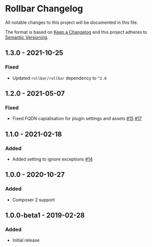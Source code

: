 # Rollbar Changelog

All notable changes to this project will be documented in this file.

The format is based on [Keep a Changelog](http://keepachangelog.com/) and this project adheres to [Semantic Versioning](http://semver.org/).

## 1.3.0 - 2021-10-25
### Fixed
- Updated `rollbar/rollbar` dependency to `^2.0`

## 1.2.0 - 2021-05-07
### Fixed
- Fixed FQDN capialisation for plugin settings and assets [#15](https://github.com/newism/craft-rollbar/pull/15) [#17](https://github.com/newism/craft-rollbar/pull/17)

## 1.1.0 - 2021-02-18
### Added
- Added setting to ignore exceptions [#14](https://github.com/newism/craft-rollbar/pull/14)

## 1.0.0 - 2020-10-27
### Added
- Composer 2 support

## 1.0.0-beta1 - 2019-02-28
### Added
- Initial release
